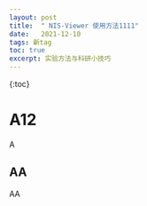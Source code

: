 ```yaml
---
layout: post
title:  " NIS-Viewer 使用方法1111"
date:   2021-12-10
tags: 新tag
toc: true
excerpt: 实验方法与科研小技巧
---
```



{:toc}


# A12

A

## AA

AA
